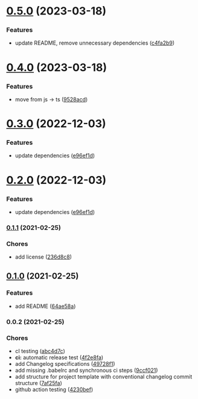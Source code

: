

# [0.5.0](https://github.com/ggv3/project-template/compare/0.4.0...0.5.0) (2023-03-18)


### Features

* update README, remove unnecessary dependencies ([c4fa2b9](https://github.com/ggv3/project-template/commit/c4fa2b9f2e48e34915e36ec16daaf61b809ad005))

# [0.4.0](https://github.com/ggv3/project-template/compare/0.3.0...0.4.0) (2023-03-18)


### Features

* move from js -> ts ([9528acd](https://github.com/ggv3/project-template/commit/9528acdba324b938883eb645354556671d3ecc21))

# [0.3.0](https://github.com/ggv3/project-template/compare/0.1.1...0.3.0) (2022-12-03)


### Features

* update dependencies ([e96ef1d](https://github.com/ggv3/project-template/commit/e96ef1db7720d7f2e8da877b3c6d5c65bb2bce0c))

# [0.2.0](https://github.com/ggv3/project-template/compare/0.1.1...0.2.0) (2022-12-03)


### Features

* update dependencies ([e96ef1d](https://github.com/ggv3/project-template/commit/e96ef1db7720d7f2e8da877b3c6d5c65bb2bce0c))

### [0.1.1](https://github.com/kaartni/project-template/compare/0.1.0...0.1.1) (2021-02-25)


### Chores

* add license ([236d8c8](https://github.com/kaartni/project-template/commit/236d8c8d7424ca6e666e1930438b982ab8f985f8))

## [0.1.0](https://github.com/kaartni/project-template/compare/0.0.2...0.1.0) (2021-02-25)


### Features

* add README ([64ae58a](https://github.com/kaartni/project-template/commit/64ae58ad111e6e7ce8fa2fe949a4332a293bf7f7))

### 0.0.2 (2021-02-25)


### Chores

* cI testing ([abc4d7c](https://github.com/kaartni/project-template/commit/abc4d7cc4036e0f9f29e9780df2248f8cefc530a))
* **ci:** automatic release test ([4f2e8fa](https://github.com/kaartni/project-template/commit/4f2e8fa36c4fd7d5c9ee963b718315440a355e06))
* add Changelog specifications ([49728f1](https://github.com/kaartni/project-template/commit/49728f1ad55c0c76f17eddf797aa355d686f4ee0))
* add missing .babelrc and synchronous ci steps ([9ccf021](https://github.com/kaartni/project-template/commit/9ccf021769b7c3a22cc7b1e383610e48a271c316))
* add structure for project template with conventional changelog commit structure ([7af25fa](https://github.com/kaartni/project-template/commit/7af25fa2908eeed3907c4632f0dac28c8cc6a532))
* github action testing ([4230bef](https://github.com/kaartni/project-template/commit/4230beff2367a1d5b69702ba1fe3878522aa662d))